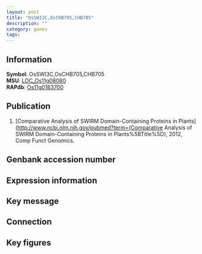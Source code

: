 ```yaml
---
layout: post
title: "OsSWI3C,OsCHB705,CHB705"
description: ""
category: genes
tags: 
---
```


## Information
__Symbol__: OsSWI3C,OsCHB705,CHB705  
__MSU__: [LOC_Os11g08080](http://rice.plantbiology.msu.edu/cgi-bin/ORF_infopage.cgi?orf=LOC_Os11g08080)  
__RAPdb__: [Os11g0183700](http://rapdb.dna.affrc.go.jp/viewer/gbrowse_details/irgsp1?name=Os11g0183700)  

## Publication
1. [Comparative Analysis of SWIRM Domain-Containing Proteins in Plants](http://www.ncbi.nlm.nih.gov/pubmed?term=(Comparative Analysis of SWIRM Domain-Containing Proteins in Plants%5BTitle%5D), 2012, Comp Funct Genomics.

## Genbank accession number

## Expression information

## Key message

## Connection

## Key figures


